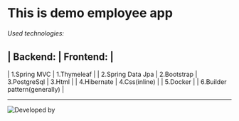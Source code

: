 # This is demo employee app
###### Used technologies:
| Backend: |  Frontend: |
---
| 1.Spring MVC |  1.Thymeleaf |
| 2.Spring Data Jpa |  2.Bootstrap 
| 3.PostgreSql |  3.Html |
| 4.Hibernate |  4.Css(inline) |
| 5.Docker |
| 6.Builder pattern(generally) |



-------------------------------------------------------------------------------------------------------------------

![Developed by](https://github.com/cyberking11011/employee_app/assets/113684967/8980cdca-92e9-42ec-a4ab-03d9aaaa72e0)


